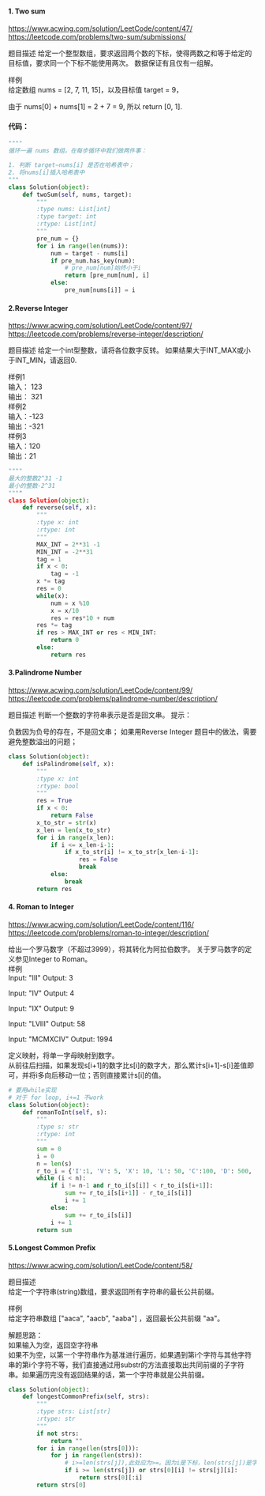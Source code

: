 #### 1. Two sum
https://www.acwing.com/solution/LeetCode/content/47/  
https://leetcode.com/problems/two-sum/submissions/

题目描述
给定一个整型数组，要求返回两个数的下标，使得两数之和等于给定的目标值，要求同一个下标不能使用两次。
数据保证有且仅有一组解。  

样例  
给定数组 nums = [2, 7, 11, 15]，以及目标值 target = 9，

由于 nums[0] + nums[1] = 2 + 7 = 9,
所以 return [0, 1].

#### 代码：
```python
""""
循环一遍 nums 数组，在每步循环中我们做两件事：

1. 判断 target−nums[i] 是否在哈希表中；
2. 将nums[i]插入哈希表中
"""
class Solution(object):
    def twoSum(self, nums, target):
        """
        :type nums: List[int]
        :type target: int
        :rtype: List[int]
        """
        pre_num = {}
        for i in range(len(nums)):
            num = target - nums[i]
            if pre_num.has_key(num):
                # pre_num[num]始终小于i
                return [pre_num[num], i]
            else:
                pre_num[nums[i]] = i
```
#### 2.Reverse Integer 
https://www.acwing.com/solution/LeetCode/content/97/  
https://leetcode.com/problems/reverse-integer/description/  

题目描述
给定一个int型整数，请将各位数字反转。
如果结果大于INT_MAX或小于INT_MIN，请返回0.

样例1  
输入： 123  
输出： 321  
样例2  
输入：-123  
输出：-321  
样例3  
输入：120  
输出：21  

```python
""""
最大的整数2^31 -1
最小的整数-2^31
""""
class Solution(object):
    def reverse(self, x):
        """
        :type x: int
        :rtype: int
        """
        MAX_INT = 2**31 -1
        MIN_INT = -2**31
        tag = 1
        if x < 0:
            tag = -1
        x *= tag
        res = 0
        while(x):
            num = x %10
            x = x/10
            res = res*10 + num
        res *= tag
        if res > MAX_INT or res < MIN_INT:
            return 0
        else:
            return res
```

#### 3.Palindrome Number
https://www.acwing.com/solution/LeetCode/content/99/  
https://leetcode.com/problems/palindrome-number/description/

题目描述
判断一个整数的字符串表示是否是回文串。
提示：

负数因为负号的存在，不是回文串；
如果用Reverse Integer 题目中的做法，需要避免整数溢出的问题；

```Python
class Solution(object):
    def isPalindrome(self, x):
        """
        :type x: int
        :rtype: bool
        """
        res = True
        if x < 0:
            return False
        x_to_str = str(x)
        x_len = len(x_to_str)
        for i in range(x_len):
            if i <= x_len-i-1:
                if x_to_str[i] != x_to_str[x_len-i-1]:
                    res = False
                    break
            else:
                break
        return res
```

#### 4. Roman to Integer
https://www.acwing.com/solution/LeetCode/content/116/  
https://leetcode.com/problems/roman-to-integer/description/  

给出一个罗马数字（不超过3999），将其转化为阿拉伯数字。
关于罗马数字的定义参见Integer to Roman。  
样例  
Input: "III"
Output: 3

Input: "IV"
Output: 4

Input: "IX"
Output: 9

Input: "LVIII"
Output: 58

Input: "MCMXCIV"
Output: 1994

定义映射，将单一字母映射到数字。  
从前往后扫描，如果发现s[i+1]的数字比s[i]的数字大，那么累计s[i+1]-s[i]差值即可，并将i多向后移动一位；否则直接累计s[i]的值。

```python
# 要用while实现
# 对于 for loop, i+=1 不work
class Solution(object):
    def romanToInt(self, s):
        """
        :type s: str
        :rtype: int
        """
        sum = 0
        i = 0
        n = len(s)
        r_to_i = {'I':1, 'V': 5, 'X': 10, 'L': 50, 'C':100, 'D': 500, 'M': 1000}
        while (i < n):
            if i != n-1 and r_to_i[s[i]] < r_to_i[s[i+1]]:
                sum += r_to_i[s[i+1]] - r_to_i[s[i]]
                i += 1
            else:
                sum += r_to_i[s[i]]
            i += 1
        return sum 
```

#### 5.Longest Common Prefix

https://www.acwing.com/solution/LeetCode/content/58/

题目描述  
给定一个字符串(string)数组，要求返回所有字符串的最长公共前缀。

样例  
给定字符串数组 ["aaca", "aacb", "aaba"] ，返回最长公共前缀 "aa"。

解题思路：  
如果输入为空，返回空字符串  
如果不为空，以第一个字符串作为基准进行遍历，如果遇到第i个字符与其他字符串的第i个字符不等，我们直接通过用substr的方法直接取出共同前缀的子字符串。如果遍历完没有返回结果的话，第一个字符串就是公共前缀。
```python
class Solution(object):
    def longestCommonPrefix(self, strs):
        """
        :type strs: List[str]
        :rtype: str
        """
        if not strs:
            return ""
        for i in range(len(strs[0])):
            for j in range(len(strs)):
                # i>=len(strs[j]),此处应为>=。因为i是下标，len(strs[j])是字符串的长度
                if i >= len(strs[j]) or strs[0][i] != strs[j][i]:
                    return strs[0][:i]
        return strs[0]
```
